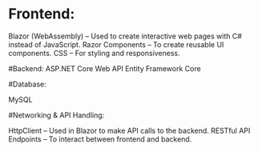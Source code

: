 # Frontend:

Blazor (WebAssembly) – Used to create interactive web pages with C# instead of JavaScript.
Razor Components – To create reusable UI components.
CSS – For styling and responsiveness.

#Backend:
  ASP.NET Core Web API 
  Entity Framework Core

#Database:

  MySQL

#Networking & API Handling:

  HttpClient – Used in Blazor to make API calls to the backend.
  RESTful API Endpoints – To interact between frontend and backend.
